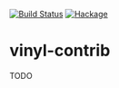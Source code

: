 [![Build Status](https://secure.travis-ci.org/sboosali/vinyl-contrib.svg)](http://travis-ci.org/sboosali/vinyl-contrib)
[![Hackage](https://img.shields.io/hackage/v/vinyl-contrib.svg)](https://hackage.haskell.org/package/vinyl-contrib)

# vinyl-contrib

TODO